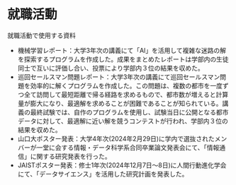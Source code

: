 # 就職活動
就職活動で使用する資料
- 機械学習レポート：大学3年次の講義にて「AI」を活用して複雑な迷路の解を探索するプログラムを作成した。成果をまとめたレポートは学部内の生徒同士で互いに評価し合い、投票により学部内３位の結果を収めた。
- 巡回セールスマン問題レポート：大学3年次の講義にて巡回セールスマン問題を効率的に解くプログラムを作成した。この問題は、複数の都市を一度ずつ全て訪問して最短距離で帰る経路を求めるもので、都市数が増えると計算量が膨大になり、最適解を求めることが困難であることが知られている。講義の最終試験では、自作のプログラムを使用し、試験当日に公開となる都市データに対して、最適解に近い解を競うコンテストが行われ、学部内３位の結果を収めた。
- 山口大ポスター発表：大学4年次(2024年2月29日)に学内で選抜されたメンバーが一堂に会する情報・データ科学系合同卒業論文発表会にて、「情報通信」に関する研究発表を行った。
- JAISTポスター発表：修士1年次(2024年12月7日～8日)に人間行動進化学会にて、「データサイエンス」を活用した研究計画を発表した。
